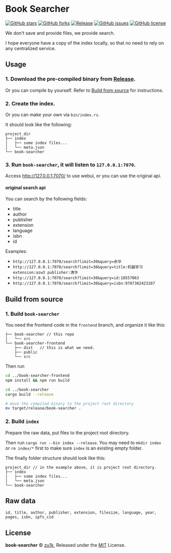 # Book Searcher

[![GitHub stars](https://img.shields.io/github/stars/zu1k/book-searcher)](https://github.com/zu1k/book-searcher/stargazers)
[![GitHub forks](https://img.shields.io/github/forks/zu1k/book-searcher)](https://github.com/zu1k/book-searcher/network)
[![Release](https://img.shields.io/github/release/zu1k/book-searcher)](https://github.com/zu1k/book-searcher/releases)
[![GitHub issues](https://img.shields.io/github/issues/zu1k/book-searcher)](https://github.com/zu1k/book-searcher/issues)
[![GitHub license](https://img.shields.io/github/license/zu1k/book-searcher)](https://github.com/zu1k/book-searcher/blob/master/LICENSE)

We don't save and provide files, we provide search.

I hope everyone have a copy of the index locally, so that no need to rely on any centralized service.

## Usage

### 1. Download the pre-compiled binary from [Release](https://github.com/zu1k/book-searcher/releases).

Or you can compile by yourself. Refer to [Build from source](#build-from-source) for instructions.

### 2. Create the index.

Or you can make your own via `bin/index.rs`.

It should look like the following:

```
project_dir
├── index
│   ├── some index files...
│   └── meta.json
└── book-searcher
```

### 3. Run `book-searcher`, it will listen to `127.0.0.1:7070`.

Access http://127.0.0.1:7070/ to use webui, or you can use the original api.

#### original search api

You can search by the following fields:

- title
- author
- publisher
- extension
- language
- isbn
- id

Examples:

- `http://127.0.0.1:7070/search?limit=30&query=余华`
- `http://127.0.0.1:7070/search?limit=30&query=title:机器学习 extension:azw3 publisher:清华`
- `http://127.0.0.1:7070/search?limit=30&query=id:18557063`
- `http://127.0.0.1:7070/search?limit=30&query=isbn:9787302423287`

## Build from source

### 1. Build `book-searcher`

You need the frontend code in the `frontend` branch, and organize it like this:

```
├── book-searcher // this repo
│   └── src
└── book-searcher-frontend
    ├── dist   // this is what we need.
    ├── public
    └── src
```

Then run
```bash
cd ../book-searcher-frontend
npm install && npm run build

cd ../book-searcher
cargo build --release

# move the compiled binary to the project root directory
mv target/release/book-searcher .
```

### 2. Build `index`

Prepare the raw data, put files to the project root directory.

Then run `cargo run --bin index --release`. You may need to `mkdir index` or `rm index/*` first to make sure `index` is an existing empty folder.

The finally folder structure should look like this:

```
project_dir // in the example above, it is project root directory.
├── index
│   ├── some index files...
│   └── meta.json
└── book-searcher
```

## Raw data

```
id, title, author, publisher, extension, filesize, language, year, pages, isbn, ipfs_cid
```

## License

**book-searcher** © [zu1k](https://github.com/zu1k), Released under the [MIT](./LICENSE) License.<br>

